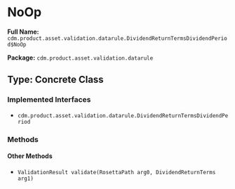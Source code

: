 # NoOp

**Full Name:** `cdm.product.asset.validation.datarule.DividendReturnTermsDividendPeriod$NoOp`

**Package:** `cdm.product.asset.validation.datarule`

## Type: Concrete Class

### Implemented Interfaces

- `cdm.product.asset.validation.datarule.DividendReturnTermsDividendPeriod`

### Methods

#### Other Methods

- `ValidationResult validate(RosettaPath arg0, DividendReturnTerms arg1)`

